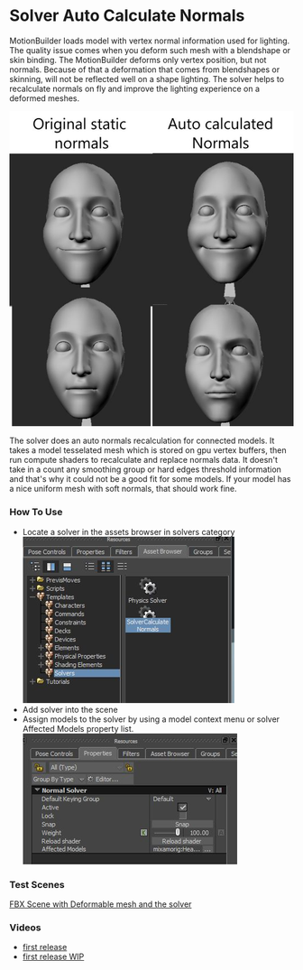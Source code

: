 # Solver Auto Calculate Normals

 MotionBuilder loads model with vertex normal information used for lighting. The quality issue comes when you deform such mesh with a blendshape or skin binding. The MotionBuilder deforms only vertex position, but not normals. Because of that a deformation that comes from blendshapes or skinning, will not be reflected well on a shape lighting. The solver helps to recalculate normals on fly and improve the lighting experience on a deformed meshes.

![compareWithSolverUse](https://github.com/Neill3d/OpenMoBu/blob/main/docs/Plugins/solver_normals.jpg)

 The solver does an auto normals recalculation for connected models.
 It takes a model tesselated mesh which is stored on gpu vertex buffers, then run compute shaders to recalculate and replace normals data. It doesn't take in a count any smoothing group or hard edges threshold information and that's why it could not be a good fit for some models. If your model has a nice uniform mesh with soft normals, that should work fine.

### How To Use

- Locate a solver in the assets browser in solvers category
![assets](https://github.com/Neill3d/OpenMoBu/blob/main/docs/Plugins/solver_normals_assets.jpg)
- Add solver into the scene
- Assign models to the solver by using a model context menu or solver Affected Models property list.
![props](https://github.com/Neill3d/OpenMoBu/blob/main/docs/Plugins/solver_normals_props.jpg)

### Test Scenes

[FBX Scene with Deformable mesh and the solver](https://github.com/Neill3d/OpenMoBu/blob/main/MB_Scenes/solver_CalculateNormals.fbx)

### Videos

- [first release](https://youtu.be/QYUpd1u6O_o?si=WzmfQbCdII8WR1oB)
- [first release WIP](https://youtu.be/YFLuMV-uGR8?si=pcvfAaf7Vm51x6vB)
